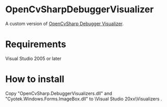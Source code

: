 # OpenCvSharpDebuggerVisualizer
A custom version of [OpenCvSharp Debugger Visualizer](https://github.com/shimat/opencvsharp/wiki/Debugger-Visualizer).
# Requirements
Visual Studio 2005 or later
# How to install
Copy "OpenCvSharp.DebuggerVisualizers.dll" and "Cyotek.Windows.Forms.ImageBox.dll" to <My Documents>\Visual Studio 20xx\Visualizers .
